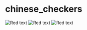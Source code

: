 # chinese_checkers
![Red text](http://placehold.it/size/background-hex/foreground-hex?text=a123)
![Red text](http://placehold.it/size/background-hex/foreground-hex?text=a123)
![Red text](http://placehold.it/size/background-hex/foreground-hex?text=a123)
